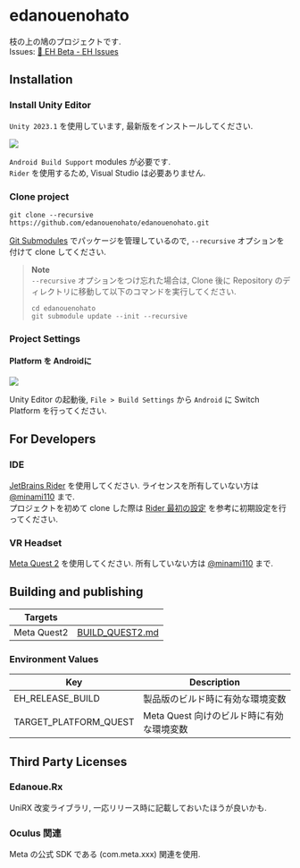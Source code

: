 # edanouenohato

枝の上の鳩のプロジェクトです.  
Issues: [🚀 EH Beta - EH Issues](https://scrapbox.io/eh-issues/%F0%9F%9A%80_EH_Beta)

## Installation

### Install Unity Editor

`Unity 2023.1` を使用しています, 最新版をインストールしてください.

![](https://i.gyazo.com/adcd4196aed56184686272682baa4496.png)

`Android Build Support` modules が必要です.  
`Rider` を使用するため, Visual Studio は必要ありません.

### Clone project

```console
git clone --recursive https://github.com/edanouenohato/edanouenohato.git
```

[Git Submodules](https://git-scm.com/book/en/v2/Git-Tools-Submodules) でパッケージを管理しているので, `--recursive` オプションを付けて clone
してください.

> **Note**  
> `--recursive` オプションをつけ忘れた場合は, Clone 後に Repository のディレクトリに移動して以下のコマンドを実行してください.
> ```console
> cd edanouenohato
> git submodule update --init --recursive
> ```

### Project Settings

#### Platform を Androidに

![](https://i.gyazo.com/fd703822c40d424345dc69255fb0e76d.png)

Unity Editor の起動後, `File > Build Settings` から `Android` に Switch Platform
を行ってください.

## For Developers

### IDE

[JetBrains Rider](https://www.jetbrains.com/rider/) を使用してください.
ライセンスを所有していない方は [@minami110](https://github.com/minami110) まで.    
プロジェクトを初めて clone した際は [Rider 最初の設定](https://scrapbox.io/edanoue/Rider_最初の設定) を参考に初期設定を行ってください.

### VR Headset

[Meta Quest 2](https://www.meta.com/jp/quest/products/quest-2/) を使用してください.
所有していない方は [@minami110](https://github.com/minami110) まで.

## Building and publishing

| Targets     |                                    |
|-------------|------------------------------------|
| Meta Quest2 | [BUILD_QUEST2.md](BUILD_QUEST2.md) |

### Environment Values

| Key                   | Description                |
|-----------------------|----------------------------|
| EH_RELEASE_BUILD      | 製品版のビルド時に有効な環境変数           |
| TARGET_PLATFORM_QUEST | Meta Quest 向けのビルド時に有効な環境変数 |

## Third Party Licenses

### Edanoue.Rx

UniRX 改変ライブラリ, 一応リリース時に記載しておいたほうが良いかも.

### Oculus 関連

Meta の公式 SDK である (com.meta.xxx) 関連を使用.